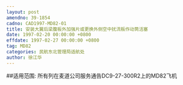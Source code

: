 ```yaml
---
layout: post
amendno: 39-1854
cadno: CAD1997-MD82-01
title: 安装大翼后梁腹板外加强片或更换外侧空中扰流板作动筒活塞
date: 1997-02-20 00:00:00 +0800
effdate: 1997-02-27 00:00:00 +0800
tag: MD82
categories: 民航东北管理局适航处
author: 徐江华
---
```


##适用范围:
所有列在麦道公司服务通告DC9-27-300R2上的MD82飞机

